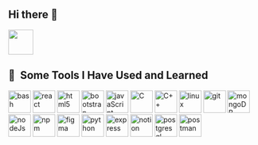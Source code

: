 ## Hi there 👋

<!--
**kshitijraj1/kshitijraj1** is a ✨ _special_ ✨ repository because its `README.md` (this file) appears on your GitHub profile.

Here are some ideas to get you started:

- 🔭 I’m currently working on ...
- 🌱 I’m currently learning ...
- 👯 I’m looking to collaborate on ...
- 🤔 I’m looking for help with ...
- 💬 Ask me about ...
- 📫 How to reach me: ...
- 😄 Pronouns: ...
- ⚡ Fun fact: ...
-->
<a href="https://www.instagram.com/kshitij_raj1/">
  <img height="50" src="https://user-images.githubusercontent.com/46517096/166974368-9798f39f-1f46-499c-b14e-81f0a3f83a06.png"/>
</a>
<h2> 🚀 &nbsp;Some Tools I Have Used and Learned</h2>
<p align="left">
<link rel="stylesheet" type='text/css' href="https://cdn.jsdelivr.net/gh/devicons/devicon@latest/devicon.min.css" alt="visual studio code" width="45" height="45"/>  
<img src="https://cdn.jsdelivr.net/gh/devicons/devicon/icons/bash/bash-original.svg" alt="bash" width="45" height="45"/>
<img src="https://cdn0.iconfinder.com/data/icons/logos-brands-in-colors/128/react-256.png" alt="react" width="45" height="45"/>
<img src="https://www.iconfinder.com/icons/317755/badge_html_html5_achievement_award_reward_trophy_icon" alt="html5" width="45" height="45"/>
<img src="https://cdn.jsdelivr.net/gh/devicons/devicon@latest/icons/bootstrap/bootstrap-original-wordmark.svg" alt="bootstrap" width="45" height="45" />
<img src="https://cdn.jsdelivr.net/gh/devicons/devicon@latest/icons/javascript/javascript-original.svg" alt="javaScript" width="45" height="45"/>
<img src="https://cdn.jsdelivr.net/gh/devicons/devicon@latest/icons/c/c-original.svg" alt="C" width="45" height="45"/>
<img src="https://cdn.jsdelivr.net/gh/devicons/devicon@latest/icons/cplusplus/cplusplus-original.svg" alt="C++"  width="45" height="45"/>
<img src="https://cdn.jsdelivr.net/gh/devicons/devicon@latest/icons/linux/linux-original.svg" alt="linux"  width="45" height="45" />
<img src="https://cdn.jsdelivr.net/gh/devicons/devicon@latest/icons/git/git-original.svg" alt="git"  width="45" height="45"/>
<img src="https://cdn.jsdelivr.net/gh/devicons/devicon@latest/icons/mongodb/mongodb-original-wordmark.svg" alt="mongoDB"  width="45" height="45"/>
<img src="https://cdn.jsdelivr.net/gh/devicons/devicon@latest/icons/nodejs/nodejs-original-wordmark.svg" alt="nodeJs"  width="45" height="45"/>
<img src="https://cdn.jsdelivr.net/gh/devicons/devicon@latest/icons/npm/npm-original-wordmark.svg" alt="npm"  width="45" height="45"/>
<img src="https://cdn.jsdelivr.net/gh/devicons/devicon@latest/icons/figma/figma-original.svg" alt="figma"  width="45" height="45"/>
<img src="https://cdn.jsdelivr.net/gh/devicons/devicon@latest/icons/python/python-original.svg" alt="python"  width="45" height="45"/>
<img src="https://cdn.jsdelivr.net/gh/devicons/devicon@latest/icons/express/express-original.svg" alt="express"  width="45" height="45"/>
<img src="https://cdn.jsdelivr.net/gh/devicons/devicon@latest/icons/notion/notion-original.svg" alt="notion"  width="45" height="45"/>
<img src="https://cdn.jsdelivr.net/gh/devicons/devicon@latest/icons/postgresql/postgresql-original-wordmark.svg" alt="postgresql"  width="45" height="45"/>
<img src="https://cdn.jsdelivr.net/gh/devicons/devicon@latest/icons/postman/postman-original.svg" alt="postman"  width="45" height="45"/>
</p>
